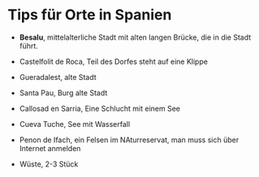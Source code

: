 # Tips für Orte in Spanien



- **Besalu**, mittelalterliche Stadt mit alten langen Brücke, die in die Stadt führt.

- Castelfolit de Roca, Teil des Dorfes steht auf eine Klippe

- Gueradalest, alte Stadt

- Santa Pau, Burg alte Stadt

- Callosad en Sarria, Eine Schlucht mit einem See

- Cueva Tuche, See mit Wasserfall

- Penon de Ifach, ein Felsen im NAturreservat, man muss sich über Internet anmelden

- Wüste, 2-3 Stück
